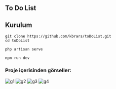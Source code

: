 ## To Do List
## Kurulum
```
git clone https://github.com/kbrars/toDoList.git
cd toDoList
```

```
php artisan serve
```


```
npm run dev
```
### Proje içerisinden görseller:
![g1](https://github.com/user-attachments/assets/367bcd3a-2e57-466b-94cc-44b303ba4808)
![g2](https://github.com/user-attachments/assets/248612aa-a0f3-4bfa-8000-e49c4ceeb815)
![g3](https://github.com/user-attachments/assets/894630ad-8ea1-4a4e-9347-a40b722dc6ee)
![g4](https://github.com/user-attachments/assets/9b3a75f8-06ea-468c-b5f0-0ad14e8fb6b7)
